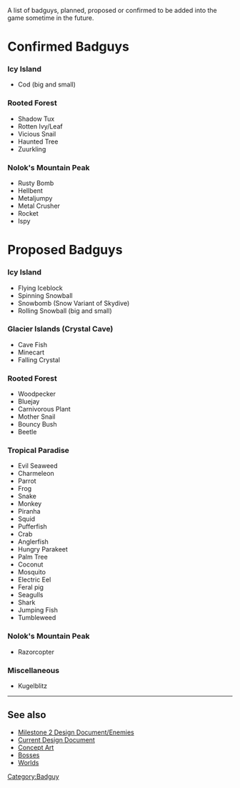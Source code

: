 A list of badguys, planned, proposed or confirmed to be added into the game sometime in the future.

Confirmed Badguys
=================

### Icy Island

- Cod (big and small)

### Rooted Forest

- Shadow Tux
- Rotten Ivy/Leaf
- Vicious Snail
- Haunted Tree
- Zuurkling


### Nolok's Mountain Peak
   
- Rusty Bomb
- Hellbent
- Metaljumpy
- Metal Crusher
- Rocket
- Ispy


Proposed Badguys
================

### Icy Island

- Flying Iceblock
- Spinning Snowball
- Snowbomb (Snow Variant of Skydive)
- Rolling Snowball (big and small)

### Glacier Islands (Crystal Cave)

- Cave Fish
- Minecart
- Falling Crystal

### Rooted Forest

- Woodpecker
- Bluejay
- Carnivorous Plant
- Mother Snail
- Bouncy Bush
- Beetle

### Tropical Paradise

- Evil Seaweed
- Charmeleon
- Parrot
- Frog
- Snake
- Monkey
- Piranha
- Squid
- Pufferfish
- Crab
- Anglerfish
- Hungry Parakeet
- Palm Tree
- Coconut
- Mosquito
- Electric Eel
- Feral pig
- Seagulls
- Shark
- Jumping Fish
- Tumbleweed

### Nolok's Mountain Peak

- Razorcopter

### Miscellaneous

- Kugelblitz

---

See also
--------

-   [Milestone 2 Design Document/Enemies](http://supertux.lethargik.org/wiki/Milestone_2_Design_Document/Enemies)
-   [Current Design Document](https://github.com/SuperTux/supertux/wiki/Current-Design-Document)
-   [Concept Art](https://github.com/SuperTux/supertux/wiki/Concept-Art)
-   [Bosses](https://github.com/SuperTux/supertux/wiki/Bosses)
-   [Worlds](https://github.com/SuperTux/supertux/wiki/Worlds)

<Category:Badguy>
